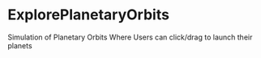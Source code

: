 # ExplorePlanetaryOrbits
Simulation of Planetary Orbits Where Users can click/drag to launch their planets
